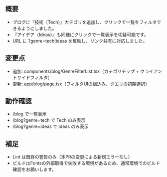 ## 概要
- ブログに『技術（Tech）』カテゴリを追加し、クリックで一覧をフィルタできるようにしました。
- 『アイデア（Ideas）』も同様にクリックで一覧表示を切替可能です。
- URL に ?genre=tech|ideas を反映し、リンク共有に対応しました。

## 変更点
- 追加: components/blog/GenreFilterList.tsx（カテゴリチップ + クライアントサイドフィルタ）
- 更新: app/blog/page.tsx（フィルタUIの組込み、クエリの初期選択）

## 動作確認
- /blog で一覧表示
- /blog?genre=tech で Tech のみ表示
- /blog?genre=ideas で Ideas のみ表示

## 補足
- Lint は既存の警告のみ（本PRの変更による新規エラーなし）
- ビルドはFontsの外部取得で失敗する環境があるため、通常環境でのビルド確認をお願いします。

